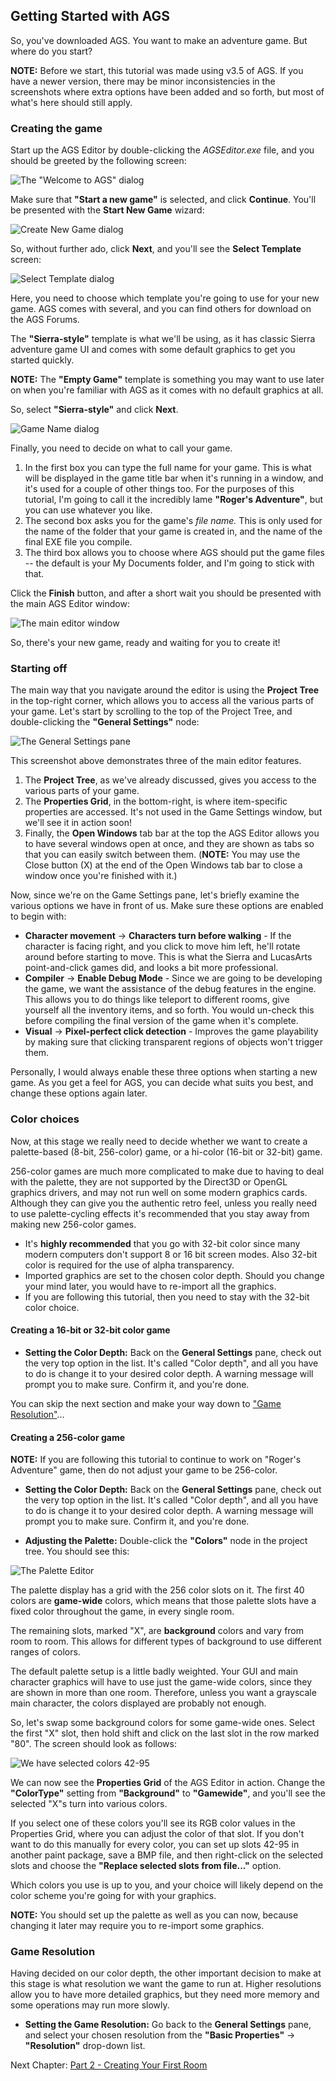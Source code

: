 ## Getting Started with AGS

So, you've downloaded AGS. You want to make an adventure game. But where
do you start?

**NOTE:** Before we start, this tutorial was made using v3.5 of AGS.
If you have a newer version, there may be minor inconsistencies in the
screenshots where extra options have been added and so forth, but most
of what's here should still apply.

### Creating the game

Start up the AGS Editor by double-clicking the *AGSEditor.exe* file, and
you should be greeted by the following screen:

![The "Welcome to AGS" dialog](images/acintro1_01.png)

Make sure that **"Start a new game"** is selected, and click **Continue**.
You'll be presented with the **Start New Game** wizard:

![Create New Game dialog](images/acintro1_02.png)

So, without further ado, click **Next**, and you'll see the **Select Template**
screen:

![Select Template dialog](images/acintro1_03.png)

Here, you need to choose which template you're going to use for your new
game. AGS comes with several, and you can find others for download on the
AGS Forums.

The **"Sierra-style"** template is what we'll be using, as it has classic Sierra
adventure game UI and comes with some default graphics to get you started
quickly.

**NOTE:** The **"Empty Game"** template is something you may want to use later on
when you're familiar with AGS as it comes with no default graphics at all.

So, select **"Sierra-style"** and click **Next**.

![Game Name dialog](images/acintro1_04.png)

Finally, you need to decide on what to call your game.
1. In the first box you can type the full name for your game. This is what will be displayed in the game title bar when it's running in a window, and it's used for a couple of other things too. For the purposes of this tutorial, I'm going to call it the incredibly lame **"Roger's Adventure"**, but you can use whatever you like.
2. The second box asks you for the game's *file name.* This is only used for
the name of the folder that your game is created in, and the name of the
final EXE file you compile.
3. The third box allows you to choose where AGS should put the game files
-- the default is your My Documents folder, and I'm going to stick with
that.

Click the **Finish** button, and after a short wait you should be
presented with the main AGS Editor window:

![The main editor window](images/acintro1_05.png)

So, there's your new game, ready and waiting for you to create it!

### Starting off

The main way that you navigate around the editor is using the **Project
Tree** in the top-right corner, which allows you to access all the
various parts of your game. Let's start by scrolling to the top of the
Project Tree, and double-clicking the **"General Settings"** node:

![The General Settings pane](images/acintro1_06.png)

This screenshot above demonstrates three of the main editor features.
1. The **Project Tree**, as we've already discussed, gives you access to the
various parts of your game.
2. The **Properties Grid**, in the bottom-right,
is where item-specific properties are accessed. It's not used in the
Game Settings window, but we'll see it in action soon!
3. Finally, the **Open Windows** tab bar at the top the AGS Editor allows you to have several windows open at once,
and they are shown as tabs so that you can easily switch between them. (**NOTE:** You may use the Close button (X) at the end of the Open Windows tab bar to close a window once you're finished with it.)

Now, since we're on the Game Settings pane, let's briefly examine the various
options we have in front of us. Make sure these options are enabled to
begin with:

-   **Character movement** -> **Characters turn before walking** - If the character is facing
    right, and you click to move him left, he'll rotate around before
    starting to move. This is what the Sierra and LucasArts
    point-and-click games did, and looks a bit more professional.
-   **Compiler** -> **Enable Debug Mode** - Since we are going to be developing the
    game, we want the assistance of the debug features in the engine.
    This allows you to do things like teleport to different rooms, give
    yourself all the inventory items, and so forth. You would un-check
    this before compiling the final version of the game when
    it's complete.
-   **Visual** -> **Pixel-perfect click detection** - Improves the game playability by
    making sure that clicking transparent regions of objects won't
    trigger them.

Personally, I would always enable these three options when starting a new
game. As you get a feel for AGS, you can decide what suits you best, and
change these options again later.

### Color choices

Now, at this stage we really need to decide whether we want to create a
palette-based (8-bit, 256-color) game, or a hi-color (16-bit or 32-bit)
game.

256-color games are much more complicated to make due to having to deal
with the palette, they are not supported by the Direct3D or OpenGL graphics
drivers, and may not run well on some modern graphics cards. Although they
can give you the authentic retro feel, unless you really need to use
palette-cycling effects it's recommended that you stay away from making
new 256-color games.

- It's **highly recommended** that you go with 32-bit color since many modern
computers don't support 8 or 16 bit screen modes. Also 32-bit color is required
for the use of alpha transparency.
- Imported graphics are set to the chosen color depth. Should you change your mind
later, you would have to re-import all the graphics.
- If you are following this tutorial, then you need to stay with the 32-bit color choice.

#### Creating a 16-bit or 32-bit color game

- **Setting the Color Depth:** Back on the **General Settings** pane, check out the very top option in the
list. It's called "Color depth", and all you have to do is change it to
your desired color depth. A warning message will prompt you to make
sure. Confirm it, and you're done.

You can skip the next section and make your way down to ["Game Resolution"](acintro1#game-resolution)...

#### Creating a 256-color game

**NOTE:** If you are following this tutorial to continue to work on "Roger's Adventure" game, then do not adjust your game to be 256-color.

- **Setting the Color Depth:** Back on the **General Settings** pane, check out the very top option in the
list. It's called "Color depth", and all you have to do is change it to
your desired color depth. A warning message will prompt you to make
sure. Confirm it, and you're done.

- **Adjusting the Palette:** Double-click the **"Colors"** node in the project tree. You should see
this:

![The Palette Editor](images/acintro1_07.png)

The palette display has a grid with the 256 color slots on it. The
first 40 colors are **game-wide** colors, which means that those
palette slots have a fixed color throughout the game, in every single
room.

The remaining slots, marked "X", are **background** colors and vary
from room to room. This allows for different types of background to use
different ranges of colors.

The default palette setup is a little badly weighted. Your GUI and main
character graphics will have to use just the game-wide colors, since
they are shown in more than one room. Therefore, unless you want a
grayscale main character, the colors displayed are probably not enough.

So, let's swap some background colors for some game-wide ones. Select
the first "X" slot, then hold shift and click on the last slot in the
row marked "80". The screen should look as follows:

![We have selected colors 42-95](images/acintro1_08.png)

We can now see the **Properties Grid** of the AGS Editor in action. Change the **"ColorType"**
setting from **"Background"** to **"Gamewide"**, and you'll see the selected
"X"s turn into various colors.

If you select one of these colors you'll see its RGB color values in
the Properties Grid, where you can adjust the color of that slot. If you
don't want to do this manually for every color, you can set up slots
42-95 in another paint package, save a BMP file, and then right-click on
the selected slots and choose the **"Replace selected slots from file..."**
option.

Which colors you use is up to you, and your choice will likely depend
on the color scheme you're going for with your graphics.

**NOTE:** You should set up the palette as well as you can now, because changing
it later may require you to re-import some graphics.

### Game Resolution

Having decided on our color depth, the other important decision to make
at this stage is what resolution we want the game to run at. Higher
resolutions allow you to have more detailed graphics, but they need more
memory and some operations may run more slowly.

- **Setting the Game Resolution:** Go back to the **General Settings** pane, and select your chosen resolution
from the **"Basic Properties"** -> **"Resolution"** drop-down list.

Next Chapter: [Part 2 - Creating Your First Room](acintro2)
